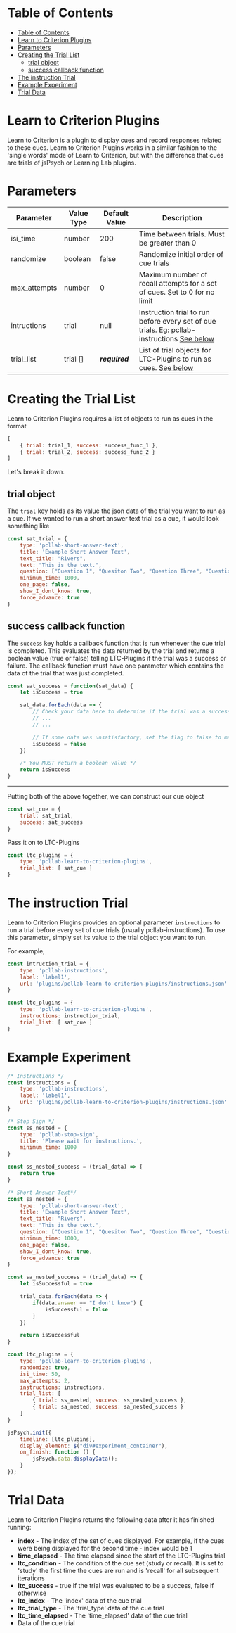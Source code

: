 # Table of Contents

- [Table of Contents](#table-of-contents)
- [Learn to Criterion Plugins](#learn-to-criterion-plugins)
- [Parameters](#parameters)
- [Creating the Trial List](#creating-the-trial-list)
    - [trial object](#trial-object)
    - [success callback function](#success-callback-function)
- [The instruction Trial](#the-instruction-trial)
- [Example Experiment](#example-experiment)
- [Trial Data](#trial-data)

# Learn to Criterion Plugins

Learn to Criterion is a plugin to display cues and record responses related to these cues. Learn to Criterion Plugins works in a similar fashion to the 'single words' mode of Learn to Criterion, but with the difference that cues are trials of jsPsych or Learning Lab plugins.

# Parameters

| Parameter    | Value Type | Default Value  | Description                                                                                                          |
| ------------ | ---------- | -------------- | -------------------------------------------------------------------------------------------------------------------- |
| isi_time     | number     | 200            | Time between trials. Must be greater than 0                                                                          |
| randomize    | boolean    | false          | Randomize initial order of cue trials                                                                                |
| max_attempts | number     | 0              | Maximum number of recall attempts for a set of cues. Set to 0 for no limit                                           |
| intructions  | trial      | null           | Instruction trial to run before every set of cue trials. Eg: pcllab-instructions [See below](#the-instruction-trial) |
| trial_list   | trial []   | ***required*** | List of trial objects for LTC-Plugins to run as cues. [See below](#creating-the-trial-list)                          |

# Creating the Trial List

Learn to Criterion Plugins requires a list of objects to run as cues in the format

```javascript
[
    { trial: trial_1, success: success_func_1 },
    { trial: trial_2, success: success_func_2 }
]
```

Let's break it down. 
## trial object

The ```trial``` key holds as its value the json data of the trial you want to run as a cue. If we wanted to run a short answer text trial as a cue, it would look something like

```javascript
const sat_trial = {
    type: 'pcllab-short-answer-text',
    title: 'Example Short Answer Text',
    text_title: "Rivers",
    text: "This is the text.",
    question: ["Question 1", "Quesiton Two", "Question Three", "Question Four", "Question Five"],
    minimum_time: 1000,
    one_page: false,
    show_I_dont_know: true,
    force_advance: true
}
```

## success callback function

The ```success``` key holds a callback function that is run whenever the cue trial is completed. This evaluates the data returned by the trial and returns a boolean value (true or false) telling LTC-Plugins if the trial was a success or failure.
The callback function must have one parameter which contains the data of the trial that was just completed.

```javascript
const sat_success = function(sat_data) {
    let isSuccess = true

    sat_data.forEach(data => {
        // Check your data here to determine if the trial was a success
        // ...
        // ...

        // If some data was unsatisfactory, set the flag to false to mark the trial as a failure
        isSuccess = false
    })

    /* You MUST return a boolean value */
    return isSuccess
}
```
---
Putting both of the above together, we can construct our cue object

```javascript
const sat_cue = {
    trial: sat_trial,
    success: sat_success
}
```

Pass it on to LTC-Plugins

```javascript
const ltc_plugins = {
    type: 'pcllab-learn-to-criterion-plugins',
    trial_list: [ sat_cue ]
}
```

# The instruction Trial

Learn to Criterion Plugins provides an optional parameter ```instructions``` to run a trial before every set of cue trials (usually pcllab-instructions).
To use this parameter, simply set its value to the trial object you want to run.

For example,

```javascript
const intruction_trial = {
    type: 'pcllab-instructions',
    label: 'label1',
    url: 'plugins/pcllab-learn-to-criterion-plugins/instructions.json'
}

const ltc_plugins = {
    type: 'pcllab-learn-to-criterion-plugins',
    instructions: instruction_trial,
    trial_list: [ sat_cue ]
}
```

# Example Experiment

```javascript
/* Instructions */
const instructions = {
    type: 'pcllab-instructions',
    label: 'label1',
    url: 'plugins/pcllab-learn-to-criterion-plugins/instructions.json'
}

/* Stop Sign */
const ss_nested = {
    type: 'pcllab-stop-sign',
    title: 'Please wait for instructions.',
    minimum_time: 1000
}

const ss_nested_success = (trial_data) => {
    return true
}

/* Short Answer Text*/
const sa_nested = {
    type: 'pcllab-short-answer-text',
    title: 'Example Short Answer Text',
    text_title: "Rivers",
    text: "This is the text.",
    question: ["Question 1", "Quesiton Two", "Question Three", "Question Four", "Question Five"],
    minimum_time: 1000,
    one_page: false,
    show_I_dont_know: true,
    force_advance: true
}

const sa_nested_success = (trial_data) => {
    let isSuccessful = true

    trial_data.forEach(data => {
        if(data.answer == "I don't know") {
            isSuccessful = false
        }
    })

    return isSuccessful
}

const ltc_plugins = {
    type: 'pcllab-learn-to-criterion-plugins',
    randomize: true,
    isi_time: 50,
    max_attempts: 2,
    instructions: instructions,
    trial_list: [
        { trial: ss_nested, success: ss_nested_success },
        { trial: sa_nested, success: sa_nested_success }
    ]
}

jsPsych.init({
    timeline: [ltc_plugins],
    display_element: $("div#experiment_container"),
    on_finish: function () {
        jsPsych.data.displayData();
    }
});
```

# Trial Data
Learn to Criterion Plugins returns the following data after it has finished running:

- **index** - The index of the set of cues displayed. For example, if the cues were being displayed for the second time - index would be 1
- **time_elapsed** - The time elapsed since the start of the LTC-Plugins trial
- **ltc_condition** - The condition of the cue set (study or recall). It is set to 'study' the first time the cues are run and is 'recall' for all subsequent iterations
- **ltc_success** - true if the trial was evaluated to be a success, false if otherwise
- **ltc_index** - The 'index' data of the cue trial
- **ltc\_trial\_type** - The 'trial_type' data of the cue trial
- **ltc\_time\_elapsed** - The 'time_elapsed' data of the cue trial
- Data of the cue trial